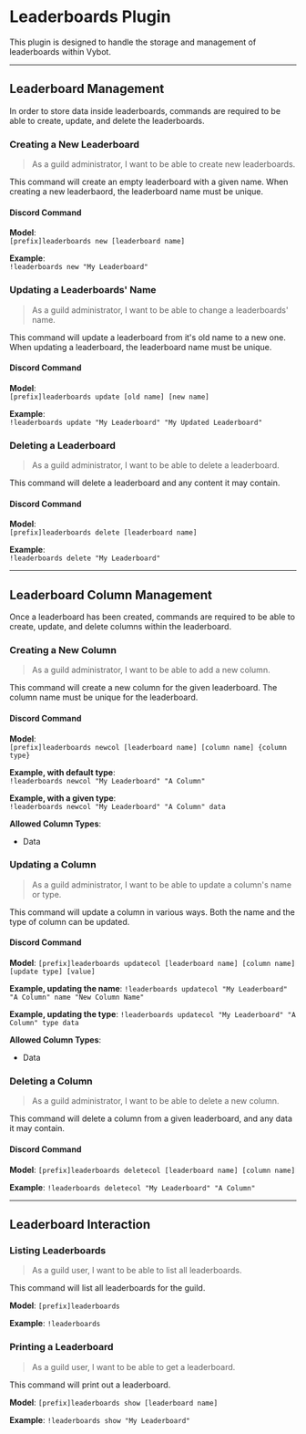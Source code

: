 # Leaderboards Plugin

This plugin is designed to handle the storage and management of leaderboards within Vybot.

---------------------------------------------------------------------------------------

## Leaderboard Management

In order to store data inside leaderboards, commands are required to be able to create, update, and delete the leaderboards.


### Creating a New Leaderboard

> As a guild administrator, I want to be able to create new leaderboards.

This command will create an empty leaderboard with a given name. When creating a new leaderbaord, the leaderboard name must be unique. 

#### Discord Command

**Model**:  
```[prefix]leaderboards new [leaderboard name]```  

**Example**:  
```!leaderboards new "My Leaderboard"```


### Updating a Leaderboards' Name

> As a guild administrator, I want to be able to change a leaderboards' name.

This command will update a leaderboard from it's old name to a new one. When updating a leaderboard, the leaderboard name must be unique.

#### Discord Command

**Model**:  
```[prefix]leaderboards update [old name] [new name]```

**Example**:  
```!leaderboards update "My Leaderboard" "My Updated Leaderboard"```


### Deleting a Leaderboard

> As a guild administrator, I want to be able to delete a leaderboard.

This command will delete a leaderboard and any content it may contain.

#### Discord Command

**Model**:  
```[prefix]leaderboards delete [leaderboard name]```

**Example**:  
```!leaderboards delete "My Leaderboard"```

---------------------------------------------------------------------------------------

## Leaderboard Column Management

Once a leaderboard has been created, commands are required to be able to create, update, and delete columns within the leaderboard.


### Creating a New Column

> As a guild administrator, I want to be able to add a new column.

This command will create a new column for the given leaderboard. The column name must be unique for the leaderboard.

#### Discord Command

**Model**:  
```[prefix]leaderboards newcol [leaderboard name] [column name] {column type}```

**Example, with default type**:  
```!leaderboards newcol "My Leaderboard" "A Column"```

**Example, with a given type**:  
```!leaderboards newcol "My Leaderboard" "A Column" data```

**Allowed Column Types**:
* Data


### Updating a Column

> As a guild administrator, I want to be able to update a column's name or type.

This command will update a column in various ways. Both the name and the type of column can be updated.

#### Discord Command

**Model**:
```[prefix]leaderboards updatecol [leaderboard name] [column name] [update type] [value]```

**Example, updating the name**:
```!leaderboards updatecol "My Leaderboard" "A Column" name "New Column Name"```

**Example, updating the type**:
```!leaderboards updatecol "My Leaderboard" "A Column" type data```

**Allowed Column Types**:
* Data


### Deleting a Column

> As a guild administrator, I want to be able to delete a new column.

This command will delete a column from a given leaderboard, and any data it may contain.

#### Discord Command

**Model**:
```[prefix]leaderboards deletecol [leaderboard name] [column name]```

**Example**:
```!leaderboards deletecol "My Leaderboard" "A Column"```

---------------------------------------------------------------------------------------

## Leaderboard Interaction

### Listing Leaderboards

> As a guild user, I want to be able to list all leaderboards.

This command will list all leaderboards for the guild.

**Model**:
```[prefix]leaderboards```

**Example**:
```!leaderboards```

### Printing a Leaderboard

> As a guild user, I want to be able to get a leaderboard.

This command will print out a leaderboard.

**Model**:
```[prefix]leaderboards show [leaderboard name]```

**Example**:
```!leaderboards show "My Leaderboard"```